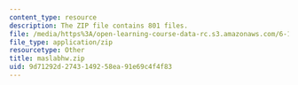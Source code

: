 ```yaml
---
content_type: resource
description: The ZIP file contains 801 files.
file: /media/https%3A/open-learning-course-data-rc.s3.amazonaws.com/6-186-mobile-autonomous-systems-laboratory-january-iap-2005/9d71292d2743149258ea91e69c4f4f83_maslabhw.zip
file_type: application/zip
resourcetype: Other
title: maslabhw.zip
uid: 9d71292d-2743-1492-58ea-91e69c4f4f83
---
```

